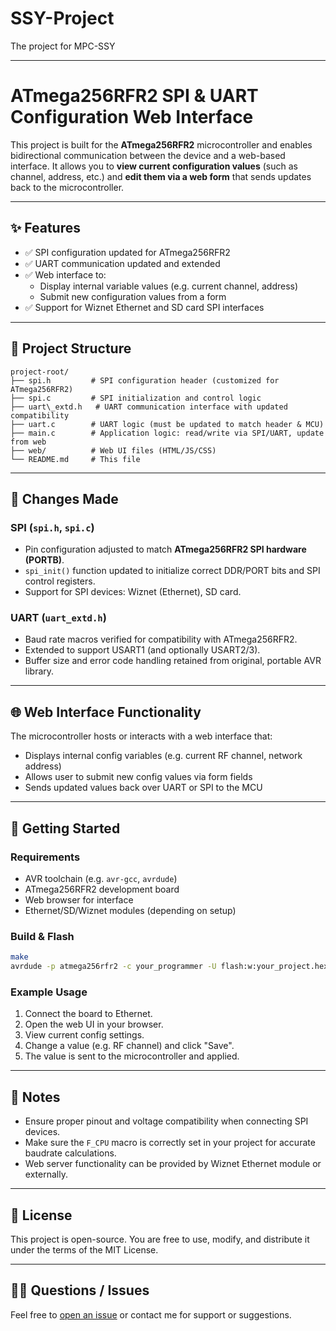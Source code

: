 # SSY-Project
The project for MPC-SSY

---


# ATmega256RFR2 SPI & UART Configuration Web Interface

This project is built for the **ATmega256RFR2** microcontroller and enables bidirectional communication between the device and a web-based interface. It allows you to **view current configuration values** (such as channel, address, etc.) and **edit them via a web form** that sends updates back to the microcontroller.

---

## ✨ Features

- ✅ SPI configuration updated for ATmega256RFR2
- ✅ UART communication updated and extended
- ✅ Web interface to:
  - Display internal variable values (e.g. current channel, address)
  - Submit new configuration values from a form
- ✅ Support for Wiznet Ethernet and SD card SPI interfaces

---

## 📁 Project Structure

```
project-root/
├── spi.h         # SPI configuration header (customized for ATmega256RFR2)
├── spi.c         # SPI initialization and control logic
├── uart\_extd.h   # UART communication interface with updated compatibility
├── uart.c        # UART logic (must be updated to match header & MCU)
├── main.c        # Application logic: read/write via SPI/UART, update from web
├── web/          # Web UI files (HTML/JS/CSS)
└── README.md     # This file

````

---

## 🔧 Changes Made

### SPI (`spi.h`, `spi.c`)
- Pin configuration adjusted to match **ATmega256RFR2 SPI hardware (PORTB)**.
- `spi_init()` function updated to initialize correct DDR/PORT bits and SPI control registers.
- Support for SPI devices: Wiznet (Ethernet), SD card.

### UART (`uart_extd.h`)
- Baud rate macros verified for compatibility with ATmega256RFR2.
- Extended to support USART1 (and optionally USART2/3).
- Buffer size and error code handling retained from original, portable AVR library.

---

## 🌐 Web Interface Functionality

The microcontroller hosts or interacts with a web interface that:
- Displays internal config variables (e.g. current RF channel, network address)
- Allows user to submit new config values via form fields
- Sends updated values back over UART or SPI to the MCU

---

## 🚀 Getting Started

### Requirements
- AVR toolchain (e.g. `avr-gcc`, `avrdude`)
- ATmega256RFR2 development board
- Web browser for interface
- Ethernet/SD/Wiznet modules (depending on setup)

### Build & Flash
```bash
make
avrdude -p atmega256rfr2 -c your_programmer -U flash:w:your_project.hex
````

### Example Usage

1. Connect the board to Ethernet.
2. Open the web UI in your browser.
3. View current config settings.
4. Change a value (e.g. RF channel) and click "Save".
5. The value is sent to the microcontroller and applied.

---

## 📌 Notes

* Ensure proper pinout and voltage compatibility when connecting SPI devices.
* Make sure the `F_CPU` macro is correctly set in your project for accurate baudrate calculations.
* Web server functionality can be provided by Wiznet Ethernet module or externally.

---

## 📄 License

This project is open-source. You are free to use, modify, and distribute it under the terms of the MIT License.

---

## 🙋‍♂️ Questions / Issues

Feel free to [open an issue](https://github.com/your-username/your-repo/issues) or contact me for support or suggestions.

```



